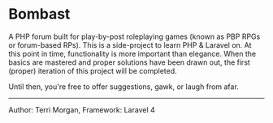 # Bombast
A PHP forum built for play-by-post roleplaying games (known as PBP RPGs or forum-based RPs). This is a side-project to learn PHP & Laravel on. At this point in time, functionality is more important than elegance. When the basics are mastered and proper solutions have been drawn out, the first (proper) iteration of this project will be completed. 

Until then, you're free to offer suggestions, gawk, or laugh from afar. 

***

Author: Terri Morgan, 
Framework: Laravel 4